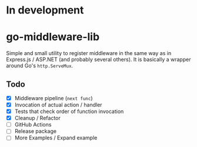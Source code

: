 # In development

# go-middleware-lib
Simple and small utility to register middleware in the same way as in Express.js / ASP.NET (and probably several others). It is basically a wrapper around Go's `http.ServeMux`.

## Todo
- [x] Middleware pipeline (`next func`)
- [x] Invocation of actual action / handler
- [x] Tests that check order of function invocation
- [x] Cleanup / Refactor
- [ ] GitHub Actions
- [ ] Release package
- [ ] More Examples / Expand example